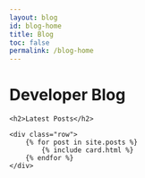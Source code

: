 ```yaml
---
layout: blog
id: blog-home
title: Blog
toc: false
permalink: /blog-home
---
```

<h1>Developer Blog</h1>

<div id="content">
    
    <h2>Latest Posts</h2>

    <div class="row">
        {% for post in site.posts %}
            {% include card.html %}
        {% endfor %}
    </div>
    
</div>
